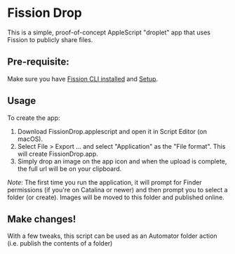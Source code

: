 # Fission Drop

This is a simple, proof-of-concept AppleScript "droplet" app that uses Fission to publicly share files.

## Pre-requisite:

Make sure you have [Fission CLI installed](https://guide.fission.codes/developers/installation) and [Setup](https://guide.fission.codes/developers/getting-started).

## Usage

To create the app:

1. Download FissionDrop.applescript and open it in Script Editor (on macOS).
1. Select File > Export ... and select "Application" as the "File format". This will create FissionDrop.app.
1. Simply drop an image on the app icon and when the upload is complete, the full url will be on your clipboard.

_Note_: The first time you run the application, it will prompt for Finder permissions (if you're on Catalina or newer) and then prompt you to select a folder (or create). Images will be moved to this folder and published online.


## Make changes!

With a few tweaks, this script can be used as an Automator folder action (i.e. publish the contents of a folder)
